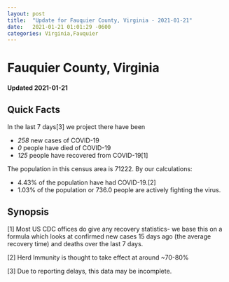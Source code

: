 ```yaml
---
layout: post
title:  "Update for Fauquier County, Virginia - 2021-01-21"
date:   2021-01-21 01:01:29 -0600
categories: Virginia,Fauquier
---
```


# Fauquier County, Virginia
#### Updated 2021-01-21

## Quick Facts

In the last 7 days[3] we project there have been
- *258* new cases of COVID-19
- *0* people have died of COVID-19
- *125* people have recovered from COVID-19[1]

The population in this census area is 71222. By our calculations:
- 4.43% of the population have had COVID-19.[2]
- 1.03% of the population or 736.0 people are actively fighting the virus.

## Synopsis




[1] Most US CDC offices do give any recovery statistics- we base this on a formula which looks at confirmed new cases
15 days ago (the average recovery time) and deaths over the last 7 days.

[2] Herd Immunity is thought to take effect at around ~70-80%

[3] Due to reporting delays, this data may be incomplete.
 
    